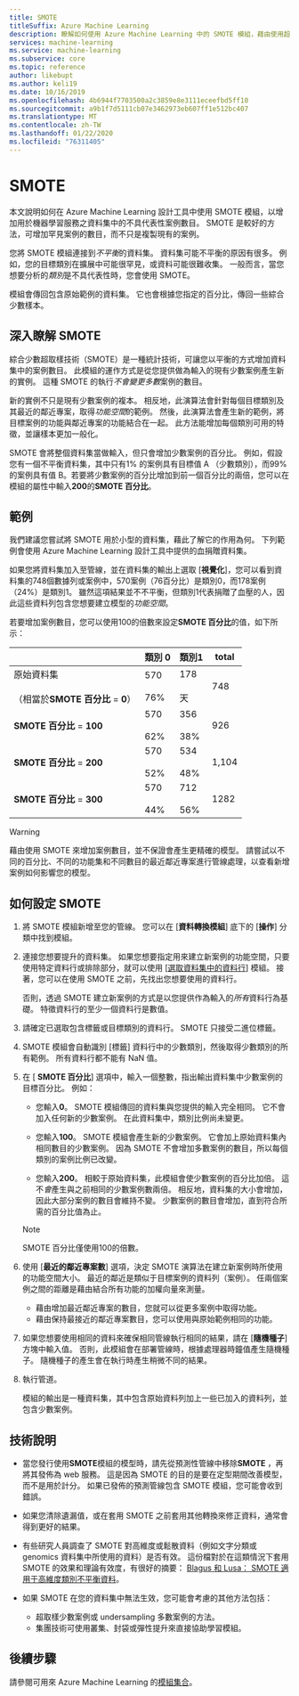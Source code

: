 ```yaml
---
title: SMOTE
titleSuffix: Azure Machine Learning
description: 瞭解如何使用 Azure Machine Learning 中的 SMOTE 模組，藉由使用超取樣來增加資料集內的低程度範例數目。
services: machine-learning
ms.service: machine-learning
ms.subservice: core
ms.topic: reference
author: likebupt
ms.author: keli19
ms.date: 10/16/2019
ms.openlocfilehash: 4b6944f7703500a2c3859e8e3111eceefbd5ff10
ms.sourcegitcommit: a9b1f7d5111cb07e3462973eb607ff1e512bc407
ms.translationtype: MT
ms.contentlocale: zh-TW
ms.lasthandoff: 01/22/2020
ms.locfileid: "76311405"
---
```

# <a name="smote"></a>SMOTE

本文說明如何在 Azure Machine Learning 設計工具中使用 SMOTE 模組，以增加用於機器學習服務之資料集中的不具代表性案例數目。 SMOTE 是較好的方法，可增加罕見案例的數目，而不只是複製現有的案例。  

您將 SMOTE 模組連接到*不平衡*的資料集。 資料集可能不平衡的原因有很多。 例如，您的目標類別在擴展中可能很罕見，或資料可能很難收集。 一般而言，當您想要分析的*類別*是不具代表性時，您會使用 SMOTE。 
  
模組會傳回包含原始範例的資料集。 它也會根據您指定的百分比，傳回一些綜合少數樣本。  
  
## <a name="more-about-smote"></a>深入瞭解 SMOTE

綜合少數超取樣技術（SMOTE）是一種統計技術，可讓您以平衡的方式增加資料集中的案例數目。 此模組的運作方式是從您提供做為輸入的現有少數案例產生新的實例。 這種 SMOTE 的執行*不會變更多數*案例的數目。

新的實例不只是現有少數案例的複本。 相反地，此演算法會針對每個目標類別及其最近的鄰近專案，取得*功能空間*的範例。 然後，此演算法會產生新的範例，將目標案例的功能與鄰近專案的功能結合在一起。 此方法能增加每個類別可用的特徵，並讓樣本更加一般化。
  
SMOTE 會將整個資料集當做輸入，但只會增加少數案例的百分比。 例如，假設您有一個不平衡資料集，其中只有1% 的案例具有目標值 A （少數類別），而99% 的案例具有值 B。若要將少數案例的百分比增加到前一個百分比的兩倍，您可以在模組的屬性中輸入**200**的**SMOTE 百分比**。  
  
## <a name="examples"></a>範例  

我們建議您嘗試將 SMOTE 用於小型的資料集，藉此了解它的作用為何。 下列範例會使用 Azure Machine Learning 設計工具中提供的血捐贈資料集。
  
如果您將資料集加入至管線，並在資料集的輸出上選取 [**視覺化**]，您可以看到資料集的748個數據列或案例中，570案例（76百分比）是類別0，而178案例（24%）是類別1。 雖然這項結果並不不平衡，但類別1代表捐贈了血壓的人，因此這些資料列包含您想要建立模型的*功能空間*。
 
若要增加案例數目，您可以使用100的倍數來設定**SMOTE 百分比**的值，如下所示：

||類別 0|類別1|total|  
|-|-------------|-------------|-----------|  
|原始資料集<br /><br /> （相當於**SMOTE 百分比** = **0**）|570<br /><br /> 76%|178<br /><br /> 天|748|  
|**SMOTE 百分比** = **100**|570<br /><br /> 62%|356<br /><br /> 38%|926|  
|**SMOTE 百分比** = **200**|570<br /><br /> 52%|534<br /><br /> 48%|1,104|  
|**SMOTE 百分比** = **300**|570<br /><br /> 44%|712<br /><br /> 56%|1282|  
  
> [!WARNING]
> 藉由使用 SMOTE 來增加案例數目，並不保證會產生更精確的模型。 請嘗試以不同的百分比、不同的功能集和不同數目的最近鄰近專案進行管線處理，以查看新增案例如何影響您的模型。  
  
## <a name="how-to-configure-smote"></a>如何設定 SMOTE
  
1.  將 SMOTE 模組新增至您的管線。 您可以在 [**資料轉換模組**] 底下的 [**操作**] 分類中找到模組。

2. 連接您想要提升的資料集。 如果您想要指定用來建立新案例的功能空間，只要使用特定資料行或排除部分，就可以使用 [[選取資料集中的資料行](select-columns-in-dataset.md)] 模組。 接著，您可以在使用 SMOTE 之前，先找出您想要使用的資料行。
  
    否則，透過 SMOTE 建立新案例的方式是以您提供作為輸入的*所有*資料行為基礎。 特徵資料行的至少一個資料行是數值。
  
3.  請確定已選取包含標籤或目標類別的資料行。 SMOTE 只接受二進位標籤。
  
4.  SMOTE 模組會自動識別 [標籤] 資料行中的少數類別，然後取得少數類別的所有範例。 所有資料行都不能有 NaN 值。
  
5.  在 [ **SMOTE 百分比**] 選項中，輸入一個整數，指出輸出資料集中少數案例的目標百分比。 例如：  
  
    - 您輸入**0**。 SMOTE 模組傳回的資料集與您提供的輸入完全相同。 它不會加入任何新的少數案例。 在此資料集中，類別比例尚未變更。  
  
    - 您輸入**100**。 SMOTE 模組會產生新的少數案例。 它會加上原始資料集內相同數目的少數案例。 因為 SMOTE 不會增加多數案例的數目，所以每個類別的案例比例已改變。  
  
    - 您輸入**200**。 相較于原始資料集，此模組會使少數案例的百分比加倍。 這不*會*產生與之前相同的少數案例數兩倍。 相反地，資料集的大小會增加，因此大部分案例的數目會維持不變。 少數案例的數目會增加，直到符合所需的百分比值為止。  
  
    > [!NOTE]
    > SMOTE 百分比僅使用100的倍數。

6.  使用 [**最近的鄰近專案數**] 選項，決定 SMOTE 演算法在建立新案例時所使用的功能空間大小。 最近的鄰近是類似于目標案例的資料列（案例）。 任兩個案例之間的距離是藉由結合所有功能的加權向量來測量。  
  
    + 藉由增加最近鄰近專案的數目，您就可以從更多案例中取得功能。
    + 藉由保持最接近的鄰近專案數目，您可以使用與原始範例相同的功能。  
  
7. 如果您想要使用相同的資料來確保相同管線執行相同的結果，請在 [**隨機種子**] 方塊中輸入值。 否則，此模組會在部署管線時，根據處理器時鐘值產生隨機種子。 隨機種子的產生會在執行時產生稍微不同的結果。

8. 執行管道。  
  
   模組的輸出是一種資料集，其中包含原始資料列加上一些已加入的資料列，並包含少數案例。  

## <a name="technical-notes"></a>技術說明

+ 當您發行使用**SMOTE**模組的模型時，請先從預測性管線中移除**SMOTE** ，再將其發佈為 web 服務。 這是因為 SMOTE 的目的是要在定型期間改善模型，而不是用於計分。 如果已發佈的預測管線包含 SMOTE 模組，您可能會收到錯誤。

+ 如果您清除遺漏值，或在套用 SMOTE 之前套用其他轉換來修正資料，通常會得到更好的結果。 

+ 有些研究人員調查了 SMOTE 對高維度或鬆散資料（例如文字分類或 genomics 資料集中所使用的資料）是否有效。 這份檔對於在這類情況下套用 SMOTE 的效果和理論有效度，有很好的摘要： [Blagus 和 Lusa： SMOTE 適用于高維度類別不平衡資料](https://bmcbioinformatics.biomedcentral.com/articles/10.1186/1471-2105-14-106)。

+ 如果 SMOTE 在您的資料集中無法生效，您可能會考慮的其他方法包括：
  + 超取樣少數案例或 undersampling 多數案例的方法。
  + 集團技術可使用叢集、封袋或彈性提升來直接協助學習模組。


## <a name="next-steps"></a>後續步驟

請參閱可用來 Azure Machine Learning 的[模組集合](module-reference.md)。 

